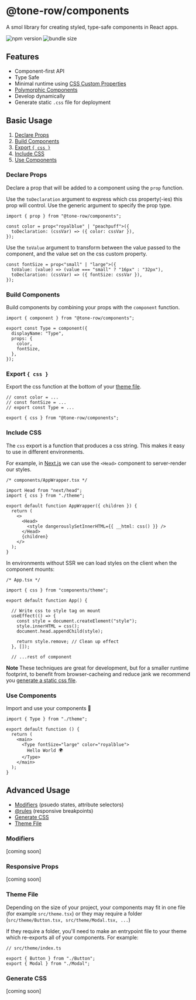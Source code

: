 # @tone-row/components

A smol library for creating styled, type-safe components in React apps.

![npm version](https://img.shields.io/npm/v/@tone-row/components)
![bundle size](https://img.shields.io/bundlephobia/minzip/@tone-row/components)

## Features

- Component-first API
- Type Safe
- Minimal runtime using [CSS Custom Properties](https://developer.mozilla.org/en-US/docs/Web/CSS/--*)
- [Polymorphic Components](https://www.benmvp.com/blog/polymorphic-react-components-typescript/)
- Develop dynamically
- Generate static `.css` file for deployment

## Basic Usage

1. [Declare Props](#declare-props)
1. [Build Components](#build-components)
1. [Export `{ css }`](#export-{-css-})
1. [Include CSS](#include-css)
1. [Use Components](#use-components)

### Declare Props

Declare a prop that will be added to a component using the `prop` function.

Use the `toDeclaration` argument to express which css property(-ies) this prop will control. Use the generic argument to specify the prop type.

```tsx
import { prop } from "@tone-row/components";

const color = prop<"royalblue" | "peachpuff">({
  toDeclaration: (cssVar) => ({ color: cssVar }),
});
```

Use the `toValue` argument to transform between the value passed to the component, and the value set on the css custom property.

```tsx
const fontSize = prop<"small" | "large">({
  toValue: (value) => (value === "small" ? "16px" : "32px"),
  toDeclaration: (cssVar) => ({ fontSize: cssVar }),
});
```

### Build Components

Build components by combining your props with the `component` function.

```tsx
import { component } from "@tone-row/components";

export const Type = component({
  displayName: "Type",
  props: {
    color,
    fontSize,
  },
});
```

### Export `{ css }`

Export the css function at the bottom of your [theme file](#theme-file).

```tsx
// const color = ...
// const fontSize = ...
// export const Type = ...

export { css } from "@tone-row/components";
```

### Include CSS

The `css` export is a function that produces a css string. This makes it easy to use in different environments.

For example, in [Next.js](https://nextjs.org/) we can use the `<Head>` component to server-render our styles.

```tsx
/* components/AppWrapper.tsx */

import Head from "next/head";
import { css } from "./theme";

export default function AppWrapper({ children }) {
  return (
    <>
      <Head>
        <style dangerouslySetInnerHTML={{ __html: css() }} />
      </Head>
      {children}
    </>
  );
}
```

In environments without SSR we can load styles on the client when the component mounts:

```tsx
/* App.tsx */

import { css } from "components/theme";

export default function App() {

  // Write css to style tag on mount
  useEffect(() => {
    const style = document.createElement("style");
    style.innerHTML = css();
    document.head.appendChild(style);

    return style.remove; // Clean up effect
  }, []);

  // ...rest of component
```

**Note** These techniques are great for development, but for a smaller runtime footprint, to benefit from browser-cacheing and reduce jank we recommend you [generate a static css file](#generate-css).

### Use Components

Import and use your components 🎉

```tsx
import { Type } from "./theme";

export default function () {
  return (
    <main>
      <Type fontSize="large" color="royalblue">
        Hello World 🌍
      </Type>
    </main>
  );
}
```

## Advanced Usage

- [Modifiers](#modifiers) (psuedo states, attribute selectors)
- [@rules](#responsive-props) (responsive breakpoints)
- [Generate CSS](#generate-css)
- [Theme File](#theme-file)

### Modifiers

[coming soon]

### Responsive Props

[coming soon]

### Theme File

Depending on the size of your project, your components may fit in one file (for example `src/theme.tsx`) or they may require a folder (`src/theme/Button.tsx, src/theme/Modal.tsx, ...`)

If they require a folder, you'll need to make an entrypoint file to your theme which re-exports all of your components. For example:

```tsx
// src/theme/index.ts

export { Button } from "./Button";
export { Modal } from "./Modal";
```

### Generate CSS

[coming soon]
